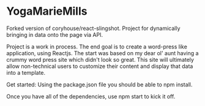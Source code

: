 # YogaMarieMills
Forked version of coryhouse/react-slingshot. Project for dynamically bringing in data onto the page via API.

Project is a work in process. The end goal is to create a word-press like application, using Reactjs. The start was based on my dear ol' aunt having a crummy word press site which didn't look so great. This site will ultimately allow non-technical users to customize their content and display that data into a template.

Get started:
Using the package.json file you should be able to npm install. 

Once you have all of the dependencies, use npm start to kick it off.
